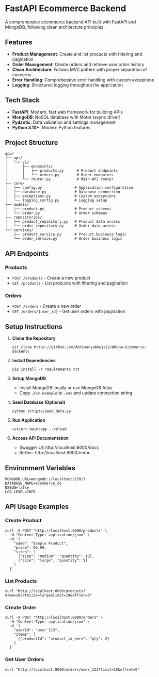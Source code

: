 # FastAPI Ecommerce Backend

A comprehensive ecommerce backend API built with FastAPI and MongoDB, following clean architecture principles.

## Features

- **Product Management**: Create and list products with filtering and pagination
- **Order Management**: Create orders and retrieve user order history
- **Clean Architecture**: Follows MVC pattern with proper separation of concerns
- **Error Handling**: Comprehensive error handling with custom exceptions
- **Logging**: Structured logging throughout the application


## Tech Stack

- **FastAPI**: Modern, fast web framework for building APIs
- **MongoDB**: NoSQL database with Motor (async driver)
- **Pydantic**: Data validation and settings management
- **Python 3.10+**: Modern Python features

## Project Structure

```
app/
├── api/
│   └── v1/
│       ├── endpoints/
│       │   ├── products.py      # Product endpoints
│       │   └── orders.py        # Order endpoints
│       └── router.py            # Main API router
├── core/
│   ├── config.py               # Application configuration
│   ├── database.py             # Database connection
│   ├── exceptions.py           # Custom exceptions
│   └── logging_config.py       # Logging setup
├── models/
│   ├── product.py              # Product schemas
│   └── order.py                # Order schemas
├── repositories/
│   ├── product_repository.py   # Product data access
│   └── order_repository.py     # Order data access
└── services/
    ├── product_service.py      # Product business logic
    └── order_service.py        # Order business logic
```

## API Endpoints

### Products

- `POST /products` - Create a new product
- `GET /products` - List products with filtering and pagination

### Orders

- `POST /orders` - Create a new order
- `GET /orders/{user_id}` - Get user orders with pagination

## Setup Instructions

1. **Clone the Repository**
   ```
   git clone https://github.com/AbhimanyuAhuja12/HRone-Ecommerce-Backend/
   ```

2. **Install Dependencies**
   ```
   pip install -r requirements.txt
   ```

3. **Setup MongoDB**
   - Install MongoDB locally or use MongoDB Atlas
   - Copy `.env.example` to `.env` and update connection string

4. **Seed Database (Optional)**
   ```
   python scripts/seed_data.py
   ```

5. **Run Application**
   ```
   uvicorn main:app --reload
   ```

6. **Access API Documentation**
   - Swagger UI: http://localhost:8000/docs
   - ReDoc: http://localhost:8000/redoc

## Environment Variables

```env
MONGODB_URL=mongodb://localhost:27017
DATABASE_NAME=ecommerce_db
DEBUG=false
LOG_LEVEL=INFO
```

## API Usage Examples

### Create Product
```
curl -X POST "http://localhost:8000/products" \
  -H "Content-Type: application/json" \
  -d '{
    "name": "Sample Product",
    "price": 99.99,
    "sizes": [
      {"size": "medium", "quantity": 10},
      {"size": "large", "quantity": 5}
    ]
  }'
```

### List Products
```
curl "http://localhost:8000/products?name=shirt&size=large&limit=10&offset=0"
```

### Create Order
```
curl -X POST "http://localhost:8000/orders" \
  -H "Content-Type: application/json" \
  -d '{
    "userId": "user_123",
    "items": [
      {"productId": "product_id_here", "qty": 2}
    ]
  }'
```

### Get User Orders
```
curl "http://localhost:8000/orders/user_123?limit=10&offset=0"
```

